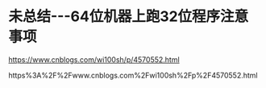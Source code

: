 # 未总结---64位机器上跑32位程序注意事项

https://www.cnblogs.com/wi100sh/p/4570552.html

https%3A%2F%2Fwww.cnblogs.com%2Fwi100sh%2Fp%2F4570552.html
